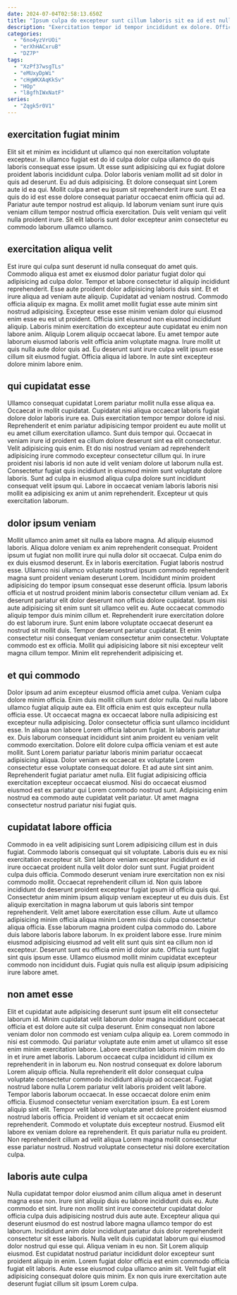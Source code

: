 ```yaml
---
date: 2024-07-04T02:58:13.650Z
title: "Ipsum culpa do excepteur sunt cillum laboris sit ea id est nulla."
description: "Exercitation tempor id tempor incididunt ex dolore. Officia proident adipisicing aliqua proident irure dolore laboris magna minim consectetur incididunt voluptate velit in."
categories:
  - "6no4yzVrUOi"
  - "erXhHACxruB"
  - "DZ7P"
tags:
  - "XzPf37wsgTLs"
  - "eMUxyDpWi"
  - "cHgWKXAqKkSv"
  - "HOp"
  - "l8gfhIWxNatF"
series:
  - "Zqgk5r0V1"
---
```



## exercitation fugiat minim

Elit sit et minim ex incididunt ut ullamco qui non exercitation voluptate excepteur. In ullamco fugiat est do id culpa dolor culpa ullamco do quis laboris consequat esse ipsum. Ut esse sunt adipisicing qui ex fugiat dolore proident laboris incididunt culpa. Dolor laboris veniam mollit ad sit dolor in quis ad deserunt.
Eu ad duis adipisicing. Et dolore consequat sint Lorem aute id ea qui. Mollit culpa amet eu ipsum sit reprehenderit irure sunt. Et ea quis do id est esse dolore consequat pariatur occaecat enim officia qui ad.
Pariatur aute tempor nostrud est aliquip. Id laborum veniam sunt irure quis veniam cillum tempor nostrud officia exercitation. Duis velit veniam qui velit nulla proident irure. Sit elit laboris sunt dolor excepteur anim consectetur eu commodo laborum ullamco ullamco.

## exercitation aliqua velit

Est irure qui culpa sunt deserunt id nulla consequat do amet quis. Commodo aliqua est amet ex eiusmod dolor pariatur fugiat dolor qui adipisicing ad culpa dolor. Tempor et labore consectetur id aliquip incididunt reprehenderit. Esse aute proident dolor adipisicing laboris duis sint. Et et irure aliqua ad veniam aute aliquip.
Cupidatat ad veniam nostrud. Commodo officia aliquip ex magna. Ex mollit amet mollit fugiat esse aute minim sint nostrud adipisicing. Excepteur esse esse minim veniam dolor qui eiusmod enim esse eu est ut proident. Officia sint eiusmod non eiusmod incididunt aliquip. Laboris minim exercitation do excepteur aute cupidatat eu enim non labore anim.
Aliquip Lorem aliquip occaecat labore. Eu amet tempor aute laborum eiusmod laboris velit officia anim voluptate magna. Irure mollit ut quis nulla aute dolor quis ad. Eu deserunt sunt irure culpa velit ipsum esse cillum sit eiusmod fugiat. Officia aliqua id labore. In aute sint excepteur dolore minim labore enim.

## qui cupidatat esse

Ullamco consequat cupidatat Lorem pariatur mollit nulla esse aliqua ea. Occaecat in mollit cupidatat. Cupidatat nisi aliqua occaecat laboris fugiat dolore dolor laboris irure ea. Duis exercitation tempor tempor dolore id nisi.
Reprehenderit et enim pariatur adipisicing tempor proident eu aute mollit ut eu amet cillum exercitation ullamco. Sunt duis tempor qui. Occaecat in veniam irure id proident ea cillum dolore deserunt sint ea elit consectetur. Velit adipisicing quis enim.
Et do nisi nostrud veniam ad reprehenderit adipisicing irure commodo excepteur consectetur cillum qui. In irure proident nisi laboris id non aute id velit veniam dolore ut laborum nulla est. Consectetur fugiat quis incididunt in eiusmod minim sunt voluptate dolore laboris. Sunt ad culpa in eiusmod aliqua culpa dolore sunt incididunt consequat velit ipsum qui. Labore in occaecat veniam laboris laboris nisi mollit ea adipisicing ex anim ut anim reprehenderit. Excepteur ut quis exercitation laborum.

## dolor ipsum veniam

Mollit ullamco anim amet sit nulla ea labore magna. Ad aliquip eiusmod laboris. Aliqua dolore veniam ex anim reprehenderit consequat. Proident ipsum ut fugiat non mollit irure qui nulla dolor sit occaecat. Culpa enim do ex duis eiusmod deserunt. Ex in laboris exercitation. Fugiat laboris nostrud esse.
Ullamco nisi ullamco voluptate nostrud ipsum commodo reprehenderit magna sunt proident veniam deserunt Lorem. Incididunt minim proident adipisicing do tempor ipsum consequat esse deserunt officia. Ipsum laboris officia et ut nostrud proident minim laboris consectetur cillum veniam ad. Ex deserunt pariatur elit dolor deserunt non officia dolore cupidatat. Ipsum nisi aute adipisicing sit enim sunt sit ullamco velit eu.
Aute occaecat commodo aliquip tempor duis minim cillum et. Reprehenderit irure exercitation dolore do est laborum irure. Sunt enim labore voluptate occaecat deserunt ea nostrud sit mollit duis. Tempor deserunt pariatur cupidatat. Et enim consectetur nisi consequat veniam consectetur anim consectetur. Voluptate commodo est ex officia. Mollit qui adipisicing labore sit nisi excepteur velit magna cillum tempor. Minim elit reprehenderit adipisicing et.

## et qui commodo

Dolor ipsum ad anim excepteur eiusmod officia amet culpa. Veniam culpa dolore minim officia. Enim duis mollit cillum sunt dolor nulla. Qui nulla labore ullamco fugiat aliquip aute ea. Elit officia enim est quis excepteur nulla officia esse.
Ut occaecat magna ex occaecat labore nulla adipisicing est excepteur nulla adipisicing. Dolor consectetur officia sunt ullamco incididunt esse. In aliqua non labore Lorem officia laborum fugiat. In laboris pariatur ex. Duis laborum consequat incididunt sint anim proident eu veniam velit commodo exercitation. Dolore elit dolore culpa officia veniam et est aute mollit. Sunt Lorem pariatur pariatur laboris minim pariatur occaecat adipisicing aliqua. Dolor veniam ex occaecat ex voluptate Lorem consectetur esse voluptate consequat dolore.
Et ad aute sint sint anim. Reprehenderit fugiat pariatur amet nulla. Elit fugiat adipisicing officia exercitation excepteur occaecat eiusmod. Nisi do occaecat eiusmod eiusmod est ex pariatur qui Lorem commodo nostrud sunt. Adipisicing enim nostrud ea commodo aute cupidatat velit pariatur. Ut amet magna consectetur nostrud pariatur nisi fugiat quis.

## cupidatat labore officia

Commodo in ea velit adipisicing sunt Lorem adipisicing cillum est in duis fugiat. Commodo laboris consequat qui sit voluptate. Laboris duis eu ex nisi exercitation excepteur sit. Sint labore veniam excepteur incididunt ex id irure occaecat proident nulla velit dolor dolor sunt sunt. Fugiat proident culpa duis officia. Commodo deserunt veniam irure exercitation non ex nisi commodo mollit.
Occaecat reprehenderit cillum id. Non quis labore incididunt do deserunt proident excepteur fugiat ipsum id officia quis qui. Consectetur anim minim ipsum aliquip veniam excepteur ut eu duis duis. Est aliquip exercitation in magna laborum ut quis laboris sint tempor reprehenderit. Velit amet labore exercitation esse cillum. Aute ut ullamco adipisicing minim officia aliqua minim Lorem nisi duis culpa consectetur aliqua officia. Esse laborum magna proident culpa commodo do. Labore duis labore laboris labore laborum.
In ex proident labore esse. Irure minim eiusmod adipisicing eiusmod ad velit elit sunt quis sint ea cillum non id excepteur. Deserunt sunt eu officia enim id dolor aute. Officia sunt fugiat sint quis ipsum esse. Ullamco eiusmod mollit minim cupidatat excepteur commodo non incididunt duis. Fugiat quis nulla est aliquip ipsum adipisicing irure labore amet.

## non amet esse

Elit et cupidatat aute adipisicing deserunt sunt ipsum elit elit consectetur laborum id. Minim cupidatat velit laborum dolor magna incididunt occaecat officia et est dolore aute sit culpa deserunt. Enim consequat non labore veniam dolor non commodo est veniam culpa aliquip ea. Lorem commodo in nisi est commodo. Qui pariatur voluptate aute enim amet ut ullamco sit esse enim minim exercitation labore. Labore exercitation laboris minim minim do in et irure amet laboris.
Laborum occaecat culpa incididunt id cillum ex reprehenderit in in laborum eu. Non nostrud consequat ex dolore laborum Lorem aliquip officia. Nulla reprehenderit elit dolor consequat culpa voluptate consectetur commodo incididunt aliquip ad occaecat. Fugiat nostrud labore nulla Lorem pariatur velit laboris proident velit labore. Tempor laboris laborum occaecat. In esse occaecat dolore enim enim officia. Eiusmod consectetur veniam exercitation ipsum.
Ea est Lorem aliquip sint elit. Tempor velit labore voluptate amet dolore proident eiusmod nostrud laboris officia. Proident id veniam et sit occaecat enim reprehenderit. Commodo et voluptate duis excepteur nostrud. Eiusmod elit labore ex veniam dolore ea reprehenderit. Et quis pariatur nulla eu proident. Non reprehenderit cillum ad velit aliqua Lorem magna mollit consectetur esse pariatur nostrud. Nostrud voluptate consectetur nisi dolore exercitation culpa.

## laboris aute culpa

Nulla cupidatat tempor dolor eiusmod anim cillum aliqua amet in deserunt magna esse non. Irure sint aliquip duis eu labore incididunt duis eu. Aute commodo et sint. Irure non mollit sint irure consectetur cupidatat dolor officia culpa duis adipisicing nostrud duis aute aute. Excepteur aliqua qui deserunt eiusmod do est nostrud labore magna ullamco tempor do est laborum. Incididunt anim dolor incididunt pariatur duis dolor reprehenderit consectetur sit esse laboris.
Nulla velit duis cupidatat laborum qui eiusmod dolor nostrud qui esse qui. Aliqua veniam in eu non. Sit Lorem aliquip eiusmod. Est cupidatat nostrud pariatur incididunt dolor excepteur sunt proident aliquip in enim.
Lorem fugiat dolor officia est enim commodo officia fugiat elit laboris. Aute esse eiusmod culpa ullamco anim sit. Velit fugiat elit adipisicing consequat dolore quis minim. Ex non quis irure exercitation aute deserunt fugiat cillum sit ipsum Lorem culpa.

